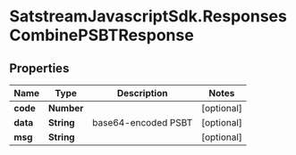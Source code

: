 # SatstreamJavascriptSdk.ResponsesCombinePSBTResponse

## Properties
Name | Type | Description | Notes
------------ | ------------- | ------------- | -------------
**code** | **Number** |  | [optional] 
**data** | **String** | base64-encoded PSBT | [optional] 
**msg** | **String** |  | [optional] 
